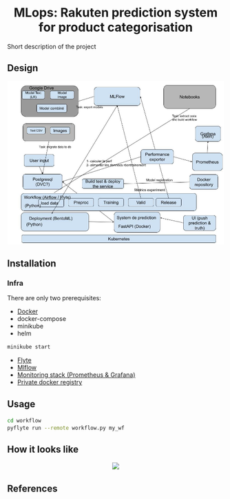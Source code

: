 <h1 align="center">MLops: Rakuten prediction system for product categorisation</h1>

Short description of the project

## Design

![alt text](docs/mlops_design.jpg)

## Installation

### Infra

There are only two prerequisites:

* [Docker](https://docs.docker.com/get-docker/)
* docker-compose
* minikube
* helm
``` bash
minikube start
```

* [Flyte](https://github.com/davidmirror-ops/flyte-the-hard-way/blob/main/docs/on-premises/single-node/002-single-node-onprem-install.md)
* [Mlflow](https://medium.com/@heisash24/-84bd8496f360)
* [Monitoring stack (Prometheus & Grafana)](https://medium.com/@brightband/deploying-prometheus-operator-to-a-kubernetes-cluster-c2378038c79b)
* [Private docker registry](https://hub.docker.com/r/ogouni604/mlops-rakuten) 


## Usage

``` bash
cd workflow
pyflyte run --remote workflow.py my_wf
```


## How it looks like

<p align="center">
  <img src="./dashboard.jpeg">
</p>

## References


